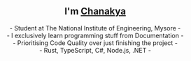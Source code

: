 <h2 align="center">I'm <a href="https://chanakya3721.netlify.app/" title="This is my website link. Click!">Chanakya</a>
</h2>

<p align="center">
 - Student at The National Institute of Engineering, Mysore -<br>
 - I exclusively learn programming stuff from Documentation -<br>
 - Prioritising Code Quality over just finishing the project -<br>
 - Rust, TypeScript, C#, Node.js, .NET -<br>
</p>
